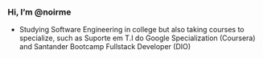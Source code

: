 ### Hi, I’m @noirme
- Studying Software Engineering in college but also taking courses to specialize, such as Suporte em T.I do Google Specialization (Coursera) and Santander Bootcamp Fullstack Developer (DIO)

